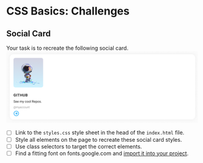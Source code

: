 # CSS Basics: Challenges

## Social Card

Your task is to recreate the following social card.
![social card example](./assets/social-card.png)

- [ ] Link to the `styles.css` style sheet in the head of the `index.html` file.
- [ ] Style all elements on the page to recreate these social card styles.
- [ ] Use class selectors to target the correct elements.
- [ ] Find a fitting font on fonts.google.com and [import it into your project](https://www.digitalocean.com/community/tutorials/css-using-google-fonts).
